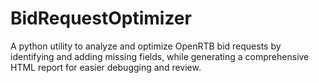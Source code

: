 # BidRequestOptimizer
A python utility to analyze and optimize OpenRTB bid requests by identifying and adding missing fields, while generating a comprehensive HTML report for easier debugging and review.

